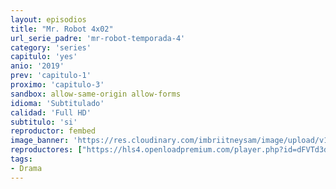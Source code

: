 ```yaml
---
layout: episodios
title: "Mr. Robot 4x02"
url_serie_padre: 'mr-robot-temporada-4'
category: 'series'
capitulo: 'yes'
anio: '2019'
prev: 'capitulo-1'
proximo: 'capitulo-3'
sandbox: allow-same-origin allow-forms
idioma: 'Subtitulado'
calidad: 'Full HD'
subtitulo: 'si'
reproductor: fembed
image_banner: 'https://res.cloudinary.com/imbriitneysam/image/upload/v1546988735/robot3-banner-min.jpg'
reproductores: ["https://hls4.openloadpremium.com/player.php?id=dFVTd3dyMXN5dVJENEh0cUNJN0JuTTIzWGdjQi84TGRCVU1iWHhnaU1qaEoyVmlQK21oSVZsa045TlRpSzQvT01JMk02cUUyUndYTFQ0UFFoME9LaUE9PQ&sub=https://sub.cuevana2.io/vtt-sub/sub7/Mr.Robot.4x02.vtt","https://tutumeme.net/embed/player.php?u=bXQ3ajJOaW1wcFRGcEs2VW5XRGExTlRPMytmUnc3bHVwcWhoenVIUjI5SHF5TlNwc0taaG1jN2gwZHZSNTlIRHVhV2tZWitkNUtDVDNOL1ZvYW1rYjJSbG02U1k","https://api.cuevana3.io/olpremium/gd.php?file=ek5lbm9xYWNrS0xNejZabVlkSFIyTkxQb3BPWDB0UFkwY3lvbjJIRjBPQ1QwNStUck1mVG9kVExvM0djeHA3VnFybXRscUdvMWRXNHRZbU1lYXVUeDg2cGpKVmp4cXpBejYxcGxLMmowOWJQdWEyVWk2eVV6WmZIcUlobXpzdlh1NzJCakdha3E4SFFyYU4rWnNhbDFyZlhlWXlJc0pUTjBNK2VoMld3MXNhcnozdUdoNmpPemJ1WWVwYWZ5cWZIdWMrSWhZdWpsY1M4cUt1VGVyZVJ4cm1vYklLRWlNbmYxOG1ZYjZ6SDFBPT0","https://player.openplay.vip/player.php?id=MjQx&sub=https://sub.cuevana2.io/vtt-sub/sub7/Mr.Robot.4x02.vtt","https://api.cuevana3.io/rr/gd.php?h=ek5lbm9xYWNrS0xJMVp5b21KREk0dFBLbjVkaHhkRGdrOG1jbnBpUnhhS1YwSDJsWTgyTzdLV3dtb21mdUppNzJyQ2ttcHZieDd1YXEybWxnS095cGI2U3FadVkyUT09","https://api.cuevana3.io/stream/index.php?file=ek5lbm9xYWNrS0xYMTZLa2xNbkdvY3ZTb3BtZng4TGp6ZFpobGFMUGtOVEx6SitYWU5YTTdORE1vWmRnbEpham5KTmtZSlRTMGViVTBxZGdsdEhPb3RqWFoyTm9tcEtrbE1LR2gzV3l3THVvd29aaVo4R21vNWFSb0tKbm9kSGkxOWVTcHF6U3hyRFh5S1dibUE9PQ"]
tags:
- Drama
---
```













